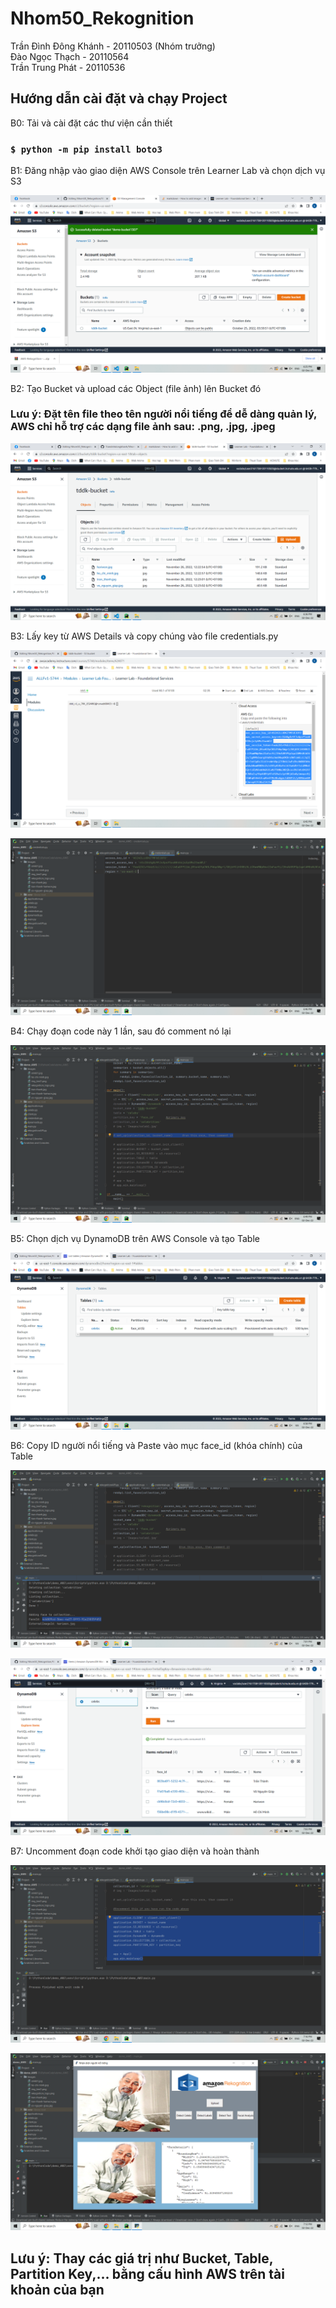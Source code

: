 # Nhom50_Rekognition
Trần Đình Đông Khánh - 20110503 (Nhóm trưởng)\
Đào Ngọc Thạch - 20110564\
Trần Trung Phát - 20110536

## Hướng dẫn cài đặt và chạy Project

B0: Tải và cài đặt các thư viện cần thiết

### `$ python -m pip install boto3`

B1: Đăng nhập vào giao diện AWS Console trên Learner Lab và chọn dịch vụ S3

![alt text](https://github.com/Trandinhdongkhanh/Nhom50_Rekognition/blob/main/Tutorial_Images/1.png?raw=true)

B2: Tạo Bucket và upload các Object (file ảnh) lên Bucket đó
### Lưu ý: Đặt tên file theo tên người nổi tiếng để dễ dàng quản lý, AWS chỉ hỗ trợ các dạng file ảnh sau: .png, .jpg, .jpeg

![alt text](https://github.com/Trandinhdongkhanh/Nhom50_Rekognition/blob/main/Tutorial_Images/2.png?raw=true)

B3: Lấy key từ AWS Details và copy chúng vào file credentials.py

![alt text](https://github.com/Trandinhdongkhanh/Nhom50_Rekognition/blob/main/Tutorial_Images/3.png?raw=true)

![alt text](https://github.com/Trandinhdongkhanh/Nhom50_Rekognition/blob/main/Tutorial_Images/4.png?raw=true)

B4: Chạy đoạn code này 1 lần, sau đó comment nó lại

![alt text](https://github.com/Trandinhdongkhanh/Nhom50_Rekognition/blob/main/Tutorial_Images/5.png?raw=true)

B5: Chọn dịch vụ DynamoDB trên AWS Console và tạo Table

![alt text](https://github.com/Trandinhdongkhanh/Nhom50_Rekognition/blob/main/Tutorial_Images/6.png?raw=true)

B6: Copy ID người nổi tiếng và Paste vào mục face_id (khóa chính) của Table

![alt text](https://github.com/Trandinhdongkhanh/Nhom50_Rekognition/blob/main/Tutorial_Images/7.png?raw=true)

![alt text](https://github.com/Trandinhdongkhanh/Nhom50_Rekognition/blob/main/Tutorial_Images/8.png?raw=true)

B7: Uncomment đoạn code khởi tạo giao diện và hoàn thành


![alt text](https://github.com/Trandinhdongkhanh/Nhom50_Rekognition/blob/main/Tutorial_Images/10.png?raw=true)

![alt text](https://github.com/Trandinhdongkhanh/Nhom50_Rekognition/blob/main/Tutorial_Images/9.png?raw=true)

## Lưu ý: Thay các giá trị như Bucket, Table, Partition Key,... bằng cấu hình AWS trên tài khoản của bạn
